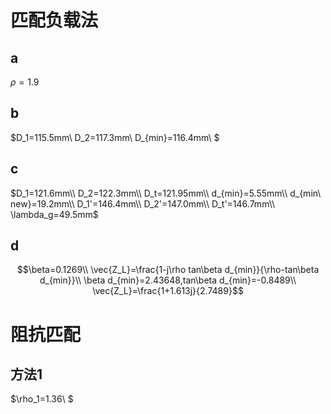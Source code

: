 # 匹配负载法
## a
$\rho=1.9$
## b
$D_1=115.5mm\\
D_2=117.3mm\\
D_{min}=116.4mm\\
$
## c
$D_1=121.6mm\\
D_2=122.3mm\\
D_t=121.95mm\\
d_{min}=5.55mm\\
d_{min\ new}=19.2mm\\
D_1'=146.4mm\\
D_2'=147.0mm\\
D_t'=146.7mm\\
\lambda_g=49.5mm$
## d
$$\beta=0.1269\\
\vec{Z_L}=\frac{1-j\rho tan\beta d_{min}}{\rho-tan\beta d_{min}}\\
\beta d_{min}=2.43648,tan\beta d_{min}=-0.8489\\
\vec{Z_L}=\frac{1+1.613j}{2.7489}$$
# 阻抗匹配
## 方法1
$\rho_1=1.36\\
$
